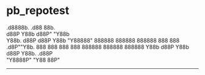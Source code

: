 # pb_repotest

 .d8888b.                         .d88 88b.   
d88P  Y88b                       d88P" "Y88b  
Y88b. d88P                      d88P     Y88b 
 "Y88888"  888888 888888 888888 888       888 
.d8P""Y8b.                      888       888 
888    888 888888 888888 888888 Y88b     d88P 
Y88b  d88P                       Y88b. .d88P  
 "Y8888P"                         "Y88 88P" 
 
 
 -------------------------------------
